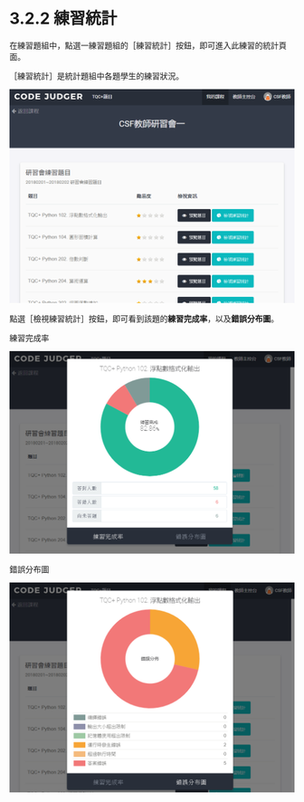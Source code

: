 # 3.2.2 練習統計

在練習題組中，點選一練習題組的［練習統計］按鈕，即可進入此練習的統計頁面。

［練習統計］是統計題組中各題學生的練習狀況。

![](../../.gitbook/assets/cjmd03-ke-cheng-02-lian-xi-ti-zu-02-lian-xi-tong-ji-00.png)

點選［檢視練習統計］按鈕，即可看到該題的**練習完成率**，以及**錯誤分布圖**。

練習完成率

![](../../.gitbook/assets/cjmd03-ke-cheng-02-lian-xi-ti-zu-02-lian-xi-tong-ji-01-jian-shi-dan-ti-lian-xi-tong-ji-01-lian-xi-wa.png)

錯誤分布圖

![](../../.gitbook/assets/cjmd03-ke-cheng-02-lian-xi-ti-zu-02-lian-xi-tong-ji-01-jian-shi-dan-ti-lian-xi-tong-ji-01-cuo-wu-fen.png)

